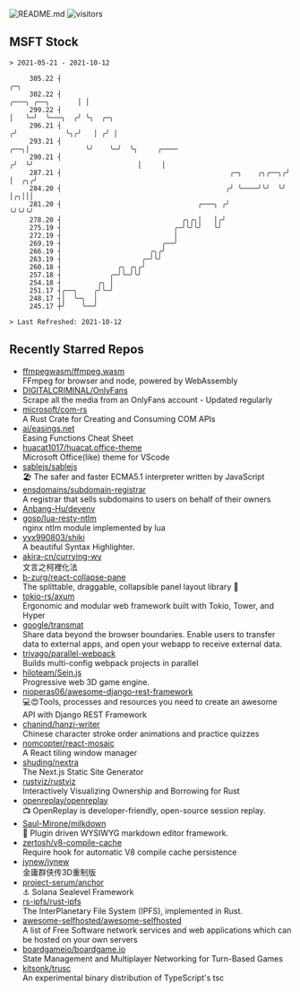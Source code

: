 ![README.md](https://github.com/Gerhut/Gerhut/workflows/README.md/badge.svg)
![visitors](https://visitors.vercel.app/Gerhut/Gerhut?token=8cf69d1f6813d272ef062726b6070c9be4ff72038cfe5a7ded7384a8da65d866)

## MSFT Stock

```
> 2021-05-21 - 2021-10-12

     305.22 ┤                                                                               ╭─╮                  
     302.22 ┤                                                              ╭───╮ ╭──╮       │ │                  
     299.22 ┤                                                              │   ╰─╯  ╰───╮  ╭╯ ╰╮  ╭─╮            
     296.21 ┤                                                             ╭╯            ╰╮╭╯   │ ╭╯ │            
     293.21 ┤                                                         ╭──╮│              ╰╯    ╰─╯  ╰╮     ╭──── 
     290.21 ┤                                                        ╭╯  ╰╯                          │     │     
     287.21 ┤                                          ╭─╮    ╭╮╭──╮╭╯                               │  ╭╮╭╯     
     284.20 ┤                                         ╭╯ ╰────╯╰╯  ╰╯                                │╭╮│││      
     281.20 ┤                                  ╭───╮ ╭╯                                              ╰╯╰╯╰╯      
     278.20 ┤                              ╭╮╭╮│   │╭╯                                                           
     275.19 ┤                            ╭─╯╰╯╰╯   ╰╯                                                            
     272.19 ┤                            │                                                                       
     269.19 ┤                         ╭──╯                                                                       
     266.19 ┤                      ╭╮╭╯                                                                          
     263.19 ┤                    ╭─╯╰╯                                                                           
     260.18 ┤              ╭╮ ╭╮╭╯                                                                               
     257.18 ┤            ╭─╯╰─╯╰╯                                                                                
     254.18 ┤         ╭╮ │                                                                                       
     251.17 ┤╭──╮    ╭╯╰─╯                                                                                       
     248.17 ┤│  ╰─╮  │                                                                                           
     245.17 ┼╯    ╰──╯                                                                                           

> Last Refreshed: 2021-10-12
```

## Recently Starred Repos

- [ffmpegwasm/ffmpeg.wasm](https://github.com/ffmpegwasm/ffmpeg.wasm)  
  FFmpeg for browser and node, powered by WebAssembly
- [DIGITALCRIMINAL/OnlyFans](https://github.com/DIGITALCRIMINAL/OnlyFans)  
  Scrape all the media from an OnlyFans account - Updated regularly
- [microsoft/com-rs](https://github.com/microsoft/com-rs)  
  A Rust Crate for Creating and Consuming COM APIs
- [ai/easings.net](https://github.com/ai/easings.net)  
  Easing Functions Cheat Sheet
- [huacat1017/huacat.office-theme](https://github.com/huacat1017/huacat.office-theme)  
  Microsoft Office(like) theme for VScode
- [sablejs/sablejs](https://github.com/sablejs/sablejs)  
  🏖️ The safer and faster ECMA5.1 interpreter written by JavaScript
- [ensdomains/subdomain-registrar](https://github.com/ensdomains/subdomain-registrar)  
  A registrar that sells subdomains to users on behalf of their owners
- [Anbang-Hu/devenv](https://github.com/Anbang-Hu/devenv)  
- [gosp/lua-resty-ntlm](https://github.com/gosp/lua-resty-ntlm)  
  nginx ntlm module implemented by lua
- [yyx990803/shiki](https://github.com/yyx990803/shiki)  
  A beautiful Syntax Highlighter.
- [akira-cn/currying-wy](https://github.com/akira-cn/currying-wy)  
  文言之柯裡化法
- [b-zurg/react-collapse-pane](https://github.com/b-zurg/react-collapse-pane)  
  The splittable, draggable, collapsible panel layout library 🎉
- [tokio-rs/axum](https://github.com/tokio-rs/axum)  
  Ergonomic and modular web framework built with Tokio, Tower, and Hyper
- [google/transmat](https://github.com/google/transmat)  
  Share data beyond the browser boundaries. Enable users to transfer data to external apps, and open your webapp to receive external data.
- [trivago/parallel-webpack](https://github.com/trivago/parallel-webpack)  
  Builds multi-config webpack projects in parallel
- [hiloteam/Sein.js](https://github.com/hiloteam/Sein.js)  
  Progressive web 3D game engine.
- [nioperas06/awesome-django-rest-framework](https://github.com/nioperas06/awesome-django-rest-framework)  
   💻😍Tools, processes and resources you need to create an awesome API with Django REST Framework
- [chanind/hanzi-writer](https://github.com/chanind/hanzi-writer)  
  Chinese character stroke order animations and practice quizzes
- [nomcopter/react-mosaic](https://github.com/nomcopter/react-mosaic)  
  A React tiling window manager
- [shuding/nextra](https://github.com/shuding/nextra)  
  The Next.js Static Site Generator
- [rustviz/rustviz](https://github.com/rustviz/rustviz)  
  Interactively Visualizing Ownership and Borrowing for Rust
- [openreplay/openreplay](https://github.com/openreplay/openreplay)  
  :tv: OpenReplay is developer-friendly, open-source session replay.
- [Saul-Mirone/milkdown](https://github.com/Saul-Mirone/milkdown)  
  🍼 Plugin driven WYSIWYG  markdown editor framework.
- [zertosh/v8-compile-cache](https://github.com/zertosh/v8-compile-cache)  
  Require hook for automatic V8 compile cache persistence
- [jynew/jynew](https://github.com/jynew/jynew)  
  金庸群侠传3D重制版
- [project-serum/anchor](https://github.com/project-serum/anchor)  
  ⚓ Solana Sealevel Framework
- [rs-ipfs/rust-ipfs](https://github.com/rs-ipfs/rust-ipfs)  
  The InterPlanetary File System (IPFS), implemented in Rust.
- [awesome-selfhosted/awesome-selfhosted](https://github.com/awesome-selfhosted/awesome-selfhosted)  
  A list of Free Software network services and web applications which can be hosted on your own servers
- [boardgameio/boardgame.io](https://github.com/boardgameio/boardgame.io)  
  State Management and Multiplayer Networking for Turn-Based Games
- [kitsonk/trusc](https://github.com/kitsonk/trusc)  
  An experimental binary distribution of TypeScript's tsc
